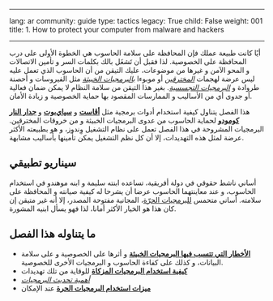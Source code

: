 

---

lang: ar
community: guide
type: tactics
legacy: True
child: False
weight: 001
title: 1. How to protect your computer from malware and hackers

---

<p>
أيًا كانت طبيعة عملك فإن المحافظة على سلامة الحاسوب هي الخطوة الأولى على درب المحافظة على الخصوصية. لذا فقبل أن تَشغَل بالك بكلمات السر و تأمين الاتصالات و المحو الآمن و غيرها من موضوعات، عليك التيقن من أن الحاسوب الذي تعمل عليه ليس عرضة لهجمات <i><a href="/ar/glossary#hacker">المخترقين</a></i> أو موبوءا <i><a href="/ar/glossary#malware">بالبرمجيات الخبيثة</a></i> مثل الفيروسات و أحصنة طروادة و<i> <a href="/ar/glossary#spyware">البرمجيات التجسسية</a></i>. بغير هذا التيقن من سلامة النظام لا يمكن ضمان فعالية أو جدوى أي من الأساليب و الممارسات المقصود بها حماية الخصوصية و زيادة الأمان.
</p>
<p>
هذا الفصل يتناول كيفية استخدام أدوات برمجية مثل <b><a href="/ar/avast">أڤاست</a></b> و <b><a href="/ar/spybot">سپاي‌بوت</a></b> و <b><a href="/ar/comodofirewall">جدار النار كومودو</a></b> لحماية الحاسوب من عدوى البرمجيات الخبيثة و من خروقات المخترقين. البرمجيات المشروحة في هذا الفصل تعمل على نظام التشغيل وِندوز، و هو بطبيعته الأكثر عرضة لمثل هذه التهديدات، إلا أن كل نظم التشغيل يمكن تأمينها بأساليب مشابهة.
</p>
<div class="backgroundscenario">
<h2>سيناريو تطبيقي</h2>
<p>
<span="actorname">أساني ناشط حقوقي في دولة أفريقية، تساعده ابنته <span class="actorname">سليمة</span> و ابنه <span="actorname">موهندو في استخدام الحاسوب، و عند معاينتهما الحاسوب عرضا أن يشرحا له كيفية صيانته و المحافظة على سلامته. <span="actorname">أساني متحمس <a href="/ar/glossary#FOSS">للبرمجيات الحرّة</a>، المجانية مفتوحة المصدر، إلا أنه غير متيقن إن كان هذا هو الخيار الأكثر أمانا، لذا فهو يسأل ابنيه المشورة.</span="actorname"></span="actorname"></span="actorname">
</p>
</div>
<h2>ما يتناوله هذا الفصل</h2>
<ul>
	<li><b><a href="/ar/chapter_01_1">الأخطار التي تتسبب فيها البرمجيات الخبيثة</a></b> و أثرها على الخصوصية و على سلامة البيانات، و كذلك على كفاءة الحاسوب و البرمجيات الأخرى للخصوصية.</li>
	<li><b><a href="/ar/handsonguides">كيفية استخدام البرمجيات المزكاة</a></b> للوقاية من تلك تهديدات</li>
	<li><i><a href="/ar/chapter_01_4#updatingsoftware">أهمية تحديث البرمجيات</a></i></li>
	<li><b><a href="/ar/chapter_01_4">ميزات استخدام البرمجيات الحرة</a></b> عند الإمكان</li>
</ul>


